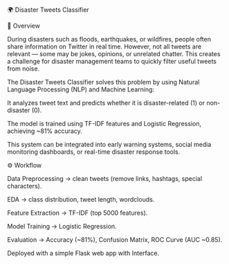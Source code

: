 🌍 Disaster Tweets Classifier

📌 Overview

During disasters such as floods, earthquakes, or wildfires, people often share information on Twitter in real time.
However, not all tweets are relevant — some may be jokes, opinions, or unrelated chatter.
This creates a challenge for disaster management teams to quickly filter useful tweets from noise.

The Disaster Tweets Classifier solves this problem by using Natural Language Processing (NLP) and Machine Learning:

It analyzes tweet text and predicts whether it is disaster-related (1) or non-disaster (0).

The model is trained using TF-IDF features and Logistic Regression, achieving ~81% accuracy.

This system can be integrated into early warning systems, social media monitoring dashboards, or real-time disaster response tools.

⚙️ Workflow

Data Preprocessing → clean tweets (remove links, hashtags, special characters).

EDA → class distribution, tweet length, wordclouds.

Feature Extraction → TF-IDF (top 5000 features).

Model Training → Logistic Regression.

Evaluation → Accuracy (~81%), Confusion Matrix, ROC Curve (AUC ~0.85).

Deployed with a simple Flask web app with Interface. 
